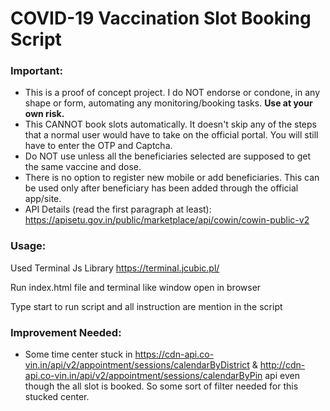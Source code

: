 # COVID-19 Vaccination Slot Booking Script

### Important: 
- This is a proof of concept project. I do NOT endorse or condone, in any shape or form, automating any monitoring/booking tasks. **Use at your own risk.**
- This CANNOT book slots automatically. It doesn't skip any of the steps that a normal user would have to take on the official portal. You will still have to enter the OTP and Captcha.
- Do NOT use unless all the beneficiaries selected are supposed to get the same vaccine and dose. 
- There is no option to register new mobile or add beneficiaries. This can be used only after beneficiary has been added through the official app/site.
- API Details (read the first paragraph at least): https://apisetu.gov.in/public/marketplace/api/cowin/cowin-public-v2

### Usage:

Used Terminal Js Library https://terminal.jcubic.pl/

Run index.html file and terminal like window open in browser

Type start to run script and all instruction are mention in the script 

### Improvement Needed:
- Some time center stuck in https://cdn-api.co-vin.in/api/v2/appointment/sessions/calendarByDistrict & http://cdn-api.co-vin.in/api/v2/appointment/sessions/calendarByPin api even though the all slot is booked. So some sort of filter needed for this stucked center.
